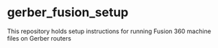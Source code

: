 # gerber_fusion_setup
This repository holds setup instructions for running Fusion 360 machine files on Gerber routers
